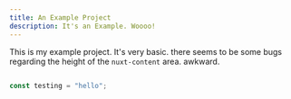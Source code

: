```yaml
---
title: An Example Project
description: It's an Example. Woooo!
---
```


This is my example project. It's very basic. there seems to be some bugs regarding the height of the `nuxt-content` area. awkward.


```javascript

const testing = "hello";
```
